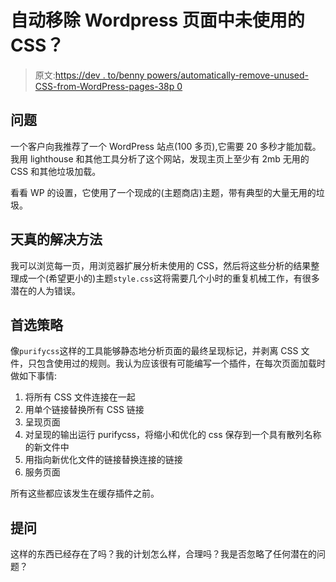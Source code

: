 # 自动移除 Wordpress 页面中未使用的 CSS？

> 原文:[https://dev . to/benny powers/automatically-remove-unused-CSS-from-WordPress-pages-38p 0](https://dev.to/bennypowers/automatically-removing-unused-css-from-wordpress-pages-38p0)

## 问题

一个客户向我推荐了一个 WordPress 站点(100 多页),它需要 20 多秒才能加载。我用 lighthouse 和其他工具分析了这个网站，发现主页上至少有 2mb 无用的 CSS 和其他垃圾加载。

看看 WP 的设置，它使用了一个现成的(主题商店)主题，带有典型的大量无用的垃圾。

## 天真的解决方法

我可以浏览每一页，用浏览器扩展分析未使用的 CSS，然后将这些分析的结果整理成一个(希望更小的)主题`style.css`这将需要几个小时的重复机械工作，有很多潜在的人为错误。

## 首选策略

像`purifycss`这样的工具能够静态地分析页面的最终呈现标记，并剥离 CSS 文件，只包含使用过的规则。我认为应该很有可能编写一个插件，在每次页面加载时做如下事情:

1.  将所有 CSS 文件连接在一起
2.  用单个链接替换所有 CSS 链接
3.  呈现页面
4.  对呈现的输出运行 purifycss，将缩小和优化的 css 保存到一个具有散列名称的新文件中
5.  用指向新优化文件的链接替换连接的链接
6.  服务页面

所有这些都应该发生在缓存插件之前。

## 提问

这样的东西已经存在了吗？我的计划怎么样，合理吗？我是否忽略了任何潜在的问题？